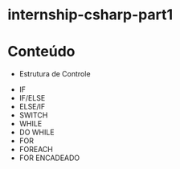 # internship-csharp-part1

# Conteúdo

* Estrutura de Controle
- IF
- IF/ELSE
- ELSE/IF
- SWITCH
- WHILE
- DO WHILE
- FOR
- FOREACH
- FOR ENCADEADO
